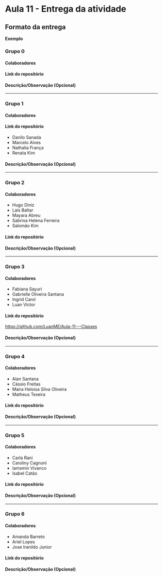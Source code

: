 # Aula 11 - Entrega da atividade

## Formato da entrega

**Exemplo**

### Grupo 0

#### Colaboradores

#### Link do repositório

#### Descrição/Observação (Opcional)

----

### Grupo 1

#### Colaboradores

#### Link do repositório

- Danilo Sanada
- Marcelo Alves
- Nathalia França
- Renata Kim

#### Descrição/Observação (Opcional)

----

### Grupo 2

#### Colaboradores

- Hugo Diniz
- Laís Baltar
- Mayara Abreu
- Sabrina Helena Ferreira
- Salomão Kim

#### Link do repositório

#### Descrição/Observação (Opcional)

----

### Grupo 3

#### Colaboradores

- Fabiana Sayuri
- Gabrielle Oliveira Santana
- Ingrid Carol
- Luan Victor

#### Link do repositório
https://github.com/LuanME/Aula-11---Classes
#### Descrição/Observação (Opcional)

----

### Grupo 4

#### Colaboradores

- Alan Santana
- Cássio Freitas
- Maíra Heloisa Silva Oliveira
- Matheus Texeira

#### Link do repositório

#### Descrição/Observação (Opcional)

----

### Grupo 5

#### Colaboradores

- Carla Rani
- Caroliny Cagnoni
- Iamsmin Vivanco
- Isabel Catão

#### Link do repositório

#### Descrição/Observação (Opcional)

----

### Grupo 6

#### Colaboradores

- Amanda Barreto
- Ariel Lopes
- Jose Iranildo Junior

#### Link do repositório

#### Descrição/Observação (Opcional)
